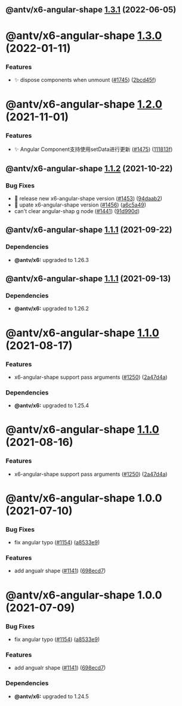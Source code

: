 ## @antv/x6-angular-shape [1.3.1](https://github.com/antvis/x6/compare/@antv/x6-angular-shape@1.3.0...@antv/x6-angular-shape@1.3.1) (2022-06-05)

# @antv/x6-angular-shape [1.3.0](https://github.com/antvis/x6/compare/@antv/x6-angular-shape@1.2.0...@antv/x6-angular-shape@1.3.0) (2022-01-11)


### Features

* ✨ dispose components when unmount ([#1745](https://github.com/antvis/x6/issues/1745)) ([2bcd45f](https://github.com/antvis/x6/commit/2bcd45f818cfad5c19011660b30bbdd602787cd7))

# @antv/x6-angular-shape [1.2.0](https://github.com/antvis/x6/compare/@antv/x6-angular-shape@1.1.2...@antv/x6-angular-shape@1.2.0) (2021-11-01)


### Features

* ✨ Angular Component支持使用setData进行更新 ([#1475](https://github.com/antvis/x6/issues/1475)) ([111813f](https://github.com/antvis/x6/commit/111813fb742ef6f464edea0b55d6c2f630fec8a7))

## @antv/x6-angular-shape [1.1.2](https://github.com/antvis/x6/compare/@antv/x6-angular-shape@1.1.1...@antv/x6-angular-shape@1.1.2) (2021-10-22)


### Bug Fixes

* 🐛 release new x6-angular-shape version ([#1453](https://github.com/antvis/x6/issues/1453)) ([94daab2](https://github.com/antvis/x6/commit/94daab2e3c5823ead847311c3e671a7ef1af3e43))
* 🐛 upate x6-angular-shape version ([#1456](https://github.com/antvis/x6/issues/1456)) ([a6c5a49](https://github.com/antvis/x6/commit/a6c5a49a46af7c1e2d44eb157dda2eda5b11923e))
* can't clear angular-shap g node ([#1441](https://github.com/antvis/x6/issues/1441)) ([91d990d](https://github.com/antvis/x6/commit/91d990da94bb19608aca73d78f2f41958897bbe7))

## @antv/x6-angular-shape [1.1.1](https://github.com/antvis/x6/compare/@antv/x6-angular-shape@1.1.0...@antv/x6-angular-shape@1.1.1) (2021-09-22)





### Dependencies

* **@antv/x6:** upgraded to 1.26.3

## @antv/x6-angular-shape [1.1.1](https://github.com/antvis/x6/compare/@antv/x6-angular-shape@1.1.0...@antv/x6-angular-shape@1.1.1) (2021-09-13)





### Dependencies

* **@antv/x6:** upgraded to 1.26.2

# @antv/x6-angular-shape [1.1.0](https://github.com/antvis/x6/compare/@antv/x6-angular-shape@1.0.0...@antv/x6-angular-shape@1.1.0) (2021-08-17)


### Features

* x6-angular-shape support pass arguments ([#1250](https://github.com/antvis/x6/issues/1250)) ([2a47d4a](https://github.com/antvis/x6/commit/2a47d4ad4ff313fc1e18e7327ba759ecf3f3867d))





### Dependencies

* **@antv/x6:** upgraded to 1.25.4

# @antv/x6-angular-shape [1.1.0](https://github.com/antvis/x6/compare/@antv/x6-angular-shape@1.0.0...@antv/x6-angular-shape@1.1.0) (2021-08-16)


### Features

* x6-angular-shape support pass arguments ([#1250](https://github.com/antvis/x6/issues/1250)) ([2a47d4a](https://github.com/antvis/x6/commit/2a47d4ad4ff313fc1e18e7327ba759ecf3f3867d))

# @antv/x6-angular-shape 1.0.0 (2021-07-10)


### Bug Fixes

* fix angular typo ([#1154](https://github.com/antvis/x6/issues/1154)) ([a8533e9](https://github.com/antvis/x6/commit/a8533e9a04ea8e0188dafa6c172e44189ff84dea))


### Features

* add angualr shape ([#1141](https://github.com/antvis/x6/issues/1141)) ([698ecd7](https://github.com/antvis/x6/commit/698ecd75bd3a60ee6ebcd42129aa1a92b812fab2))

# @antv/x6-angular-shape 1.0.0 (2021-07-09)


### Bug Fixes

* fix angular typo ([#1154](https://github.com/antvis/x6/issues/1154)) ([a8533e9](https://github.com/antvis/x6/commit/a8533e9a04ea8e0188dafa6c172e44189ff84dea))


### Features

* add angualr shape ([#1141](https://github.com/antvis/x6/issues/1141)) ([698ecd7](https://github.com/antvis/x6/commit/698ecd75bd3a60ee6ebcd42129aa1a92b812fab2))





### Dependencies

* **@antv/x6:** upgraded to 1.24.5
